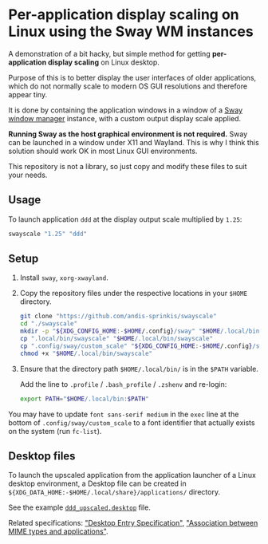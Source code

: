 # Per-application display scaling on Linux using the Sway WM instances

A demonstration of a bit hacky, but simple method for getting **per-application display scaling** on Linux desktop.

Purpose of this is to better display the user interfaces of older applications, which do not normally scale to modern OS GUI resolutions and therefore appear tiny.

It is done by containing the application windows in a window of a [Sway window manager](https://swaywm.org/) instance, with a custom output display scale applied.

**Running Sway as the host graphical environment is not required.** Sway can be launched in a window under X11 and Wayland. This is why I think this solution should work OK in most Linux GUI environments.

This repository is not a library, so just copy and modify these files to suit your needs.

## Usage

To launch application `ddd` at the display output scale multiplied by `1.25`:

```sh
swayscale "1.25" "ddd"
```

## Setup

1. Install `sway`, `xorg-xwayland`.
1. Copy the repository files under the respective locations in your `$HOME` directory.
   
   ```sh
   git clone "https://github.com/andis-sprinkis/swayscale"
   cd "./swayscale"
   mkdir -p "${XDG_CONFIG_HOME:-$HOME/.config}/sway" "$HOME/.local/bin"
   cp ".local/bin/swayscale" "$HOME/.local/bin/swayscale"
   cp ".config/sway/custom_scale" "${XDG_CONFIG_HOME:-$HOME/.config}/sway/custom_scale"
   chmod +x "$HOME/.local/bin/swayscale"
   ```
1. Ensure that the directory path `$HOME/.local/bin/` is in the `$PATH` variable.

   Add the line to `.profile` / `.bash_profile` / `.zshenv` and re-login:
   
   ```sh
   export PATH="$HOME/.local/bin:$PATH"
   ```

You may have to update `font sans-serif medium` in the `exec` line at the bottom of `.config/sway/custom_scale` to a font identifier that actually exists on the system (run `fc-list`).

## Desktop files

To launch the upscaled application from the application launcher of a Linux desktop environment, a Desktop file can be created in `${XDG_DATA_HOME:-$HOME/.local/share}/applications/` directory.

See the example [`ddd_upscaled.desktop`](./.local/share/applications/ddd_upscaled.desktop) file.

Related specifications: ["Desktop Entry Specification"](https://specifications.freedesktop.org/desktop-entry-spec/latest/), ["Association between MIME types and applications"](https://specifications.freedesktop.org/mime-apps-spec/latest/).
